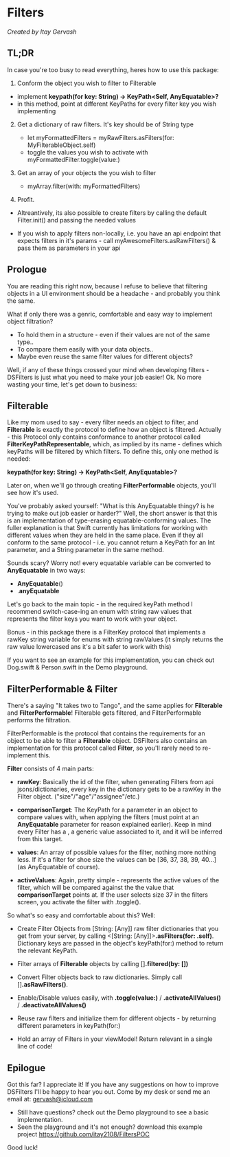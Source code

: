 # Filters
*Created by Itay Gervash*

## TL;DR

In case you're too busy to read everything, heres how to use this package:

1. Conform the object you wish to filter to Filterable
  * implement **keypath(for key: String) -> KeyPath<Self, AnyEquatable>?**
  * in this method, point at different KeyPaths for every filter key you wish implementing

2. Get a dictionary of raw filters. It's key should be of String type
    * let myFormattedFilters = myRawFilters.asFilters(for: MyFilterableObject.self)
    * toggle the values you wish to activate with myFormattedFilter.toggle(value:)

3. Get an array of your objects the you wish to filter
    - myArray.filter(with: myFormattedFilters)
    
4. Profit.

* Altreantively, its also possible to create filters by calling the default Filter.init() and passing the needed values

* If you wish to apply filters non-locally, i.e. you have an api endpoint that expects filters in it's params - call myAwesomeFilters.asRawFilters() & pass them as parameters in your api
## Prologue

You are reading this right now, because I refuse to believe that filtering objects in a UI environment should be a headache - and probably you think the same.

What if only there was a genric, comfortable and easy way to implement object filtration? 
* To hold them in a structure - even if their values are not of the same type..
* To compare them easily with your data objects..
* Maybe even reuse the same filter values for different objects?

Well, if any of these things crossed your mind when developing filters - DSFilters is just what you need to make your job easier! 
Ok. No more wasting your time, let's get down to business:
## Filterable

Like my mom used to say - every filter needs an object *to* filter, and **Filterable** is exactly the protocol
to define how an object is filtered. Actually - this Protocol only contains conformance to another
protocol called **FilterKeyPathRepresentable**, which, as implied by its name - defines which keyPaths will be filtered by which filters. To define this, only one method is needed:

**keypath(for key: String) -> KeyPath<Self, AnyEquatable>?**

Later on, when we'll go through creating **FilterPerformable** objects, you'll see how it's used.

You've probably asked yourself: "What is this AnyEquatable thingy? is he trying to make out job easier or harder?"
Well, the short answer is that this is an implementation of type-erasing equatable-conforming values.
The fuller explanation is that Swift currently has limitations for working with different values when they are 
held in the same place. Even if they all conform to the same protocol - i.e. you cannot return a KeyPath for an Int parameter, and a String parameter in the same method. 

Sounds scary? Worry not! every equatable variable can be converted to **AnyEquatable** in two ways:

* **AnyEquatable**(<yourEquatableVar>)
* <yourEquatableVar>.**anyEquatable**

Let's go back to the main topic - in the required keyPath method I recommend switch-case-ing an enum with 
string raw values that represents the filter keys you want to work with your object.

Bonus - in this package there is a FilterKey protocol that implements a rawKey string variable for enums 
with string rawValues (it simply returns the raw value lowercased ans it's a bit safer to work with this) 

If you want to see an example for this implementation, you can check out Dog.swift & Person.swift in the Demo playground.
## FilterPerformable & Filter<T>

There's a saying "It takes two to Tango", and the same applies for **Filterable** and **FilterPerformable**! Filterable gets filtered, and FilterPerformable performs the filtration.

FilterPerformable is the protocol that contains the requirements for an object to be able to filter a **Filterable** object. DSFilters also contains an implementation for this protocol called **Filter<T>**, so you'll rarely need to re-implement this.

**Filter<T>** consists of 4 main parts:

- **rawKey**: Basically the id of the filter, when generating Filters from api jsons/dictionaries, every key in the dictionary gets to be a rawKey in the Filter object. ("size"/"age"/"assignee"/etc.)

- **comparisonTarget**: The KeyPath for a parameter in an object to compare values with, when applying the filters (must point at an **AnyEquatable** parameter for reason explained earlier). Keep in mind every Filter has a <T>, a generic value associated to it, and it will be inferred from this target.

- **values**: An array of possible values for the filter, nothing more nothing less. If it's a filter for shoe size the values can be [36, 37, 38, 39, 40...] (as AnyEquatable of course).
    
- **activeValues**: Again, pretty simple - represents the active values of the filter, which will be compared against the the value that **comparisonTarget** points at. If the user selects size 37 in the filters screen, you activate the filter with <Filter>.toggle(<value>).

So what's so easy and comfortable about this? Well:

- Create Filter Objects from [String: [Any]] raw filter dictionaries that you get from your server, by calling <[String: [Any]]>**.asFilters(for: <YourFilterableObject>.self)**. Dictionary keys are passed in the object's keyPath(for:) method to return the relevant KeyPath.

- Filter arrays of **Filterable** objects by calling [<Filterable>]**.filtered(by: [<Filter>])**

- Convert Filter objects back to raw dictionaries. Simply call [<Filter>]**.asRawFilters()**.

- Enable/Disable values easily, with <Filter>**.toggle(value:)** / <Filter>**.activateAllValues()** / <Filter>**.deactivateAllValues()**

- Reuse raw filters and initialize them for different objects - by returning different parameters in keyPath(for:)

- Hold an array of Filters in your viewModel! Return relevant in a single line of code!
## Epilogue

Got this far? I appreciate it! If you have any suggestions on how to improve DSFilters I'll be happy to hear you out.
Come by my desk or send me an email at: gervash@icloud.com

- Still have questions? check out the Demo playground to see a basic implementation.
- Seen the playground and it's not enough? download this example project https://github.com/itay2108/FiltersPOC

Good luck!
